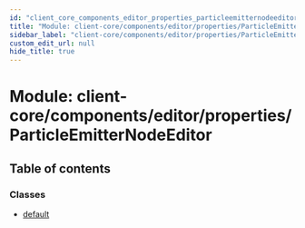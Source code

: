 ```yaml
---
id: "client_core_components_editor_properties_particleemitternodeeditor"
title: "Module: client-core/components/editor/properties/ParticleEmitterNodeEditor"
sidebar_label: "client-core/components/editor/properties/ParticleEmitterNodeEditor"
custom_edit_url: null
hide_title: true
---
```


# Module: client-core/components/editor/properties/ParticleEmitterNodeEditor

## Table of contents

### Classes

- [default](../classes/client_core_components_editor_properties_particleemitternodeeditor.default.md)
